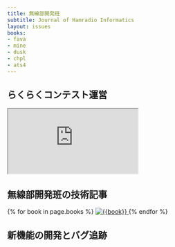 ```yaml
---
title: 無線部開発班
subtitle: Journal of Hamradio Informatics
layout: issues
books:
- fava
- mine
- dusk
- chpl
- ats4
---
```


## らくらくコンテスト運営

<div class='ratio ratio-16x9'>
	<iframe src='https://www.youtube.com/embed/Yb6QY7BI4kA?vq=hd1080' title='YouTube video player' allowfullscreen></iframe>
</div>

## 無線部開発班の技術記事

<div class='row g-5'>
	{% for book in page.books %}
		<a href='/{{book}}' class='col-lg-2 col-md-3 col-sm-6'>
			<img src='images/{{book}}.png' class='img-thumbnail' alt='{{book}}'>
		</a>
	{% endfor %}
</div>

## 新機能の開発とバグ追跡
